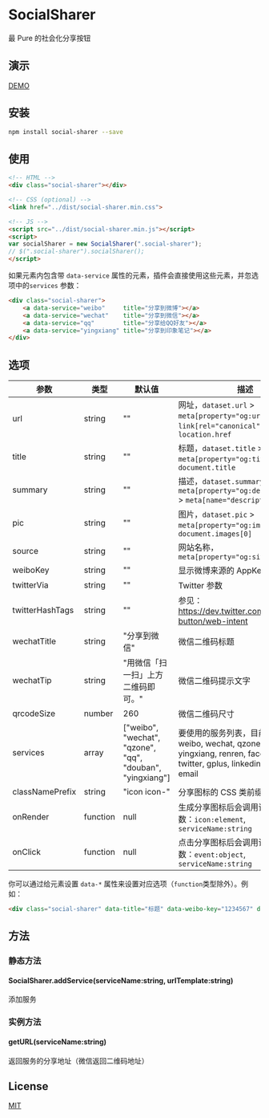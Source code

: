 # SocialSharer

最 Pure 的社会化分享按钮

## 演示

[DEMO](http://cople.github.io/SocialSharer)

## 安装

```sh
npm install social-sharer --save
```

## 使用

```html
<!-- HTML -->
<div class="social-sharer"></div>

<!-- CSS (optional) -->
<link href="../dist/social-sharer.min.css">

<!-- JS -->
<script src="../dist/social-sharer.min.js"></script>
<script>
var socialSharer = new SocialSharer(".social-sharer");
// $(".social-sharer").socialSharer();
</script>
```

如果元素内包含带 `data-service` 属性的元素，插件会直接使用这些元素，并忽选项中的`services` 参数：

```html
<div class="social-sharer">
    <a data-service="weibo"     title="分享到微博"></a>
    <a data-service="wechat"    title="分享到微信"></a>
    <a data-service="qq"        title="分享给QQ好友"></a>
    <a data-service="yingxiang" title="分享到印象笔记"></a>
</div>
```

## 选项

| 参数             | 类型     | 默认值                                    | 描述                                     |
| --------------- | -------- | ---------------------------------------- | ---------------------------------------- |
| url             | string   | ""                                       | 网址，`dataset.url` > `meta[property="og:url"]` > `link[rel="canonical"]` > `location.href` |
| title           | string   | ""                                       | 标题，`dataset.title` > `meta[property="og:title"]` > `document.title` |
| summary         | string   | ""                                       | 描述，`dataset.summary` > `meta[property="og:description"]` > `meta[name="description"]` |
| pic             | string   | ""                                       | 图片，`dataset.pic` > `meta[property="og:image"]` > `document.images[0]` |
| source          | string   | ""                                       | 网站名称，`meta[property="og:site_name"]`      |
| weiboKey        | string   | ""                                       | 显示微博来源的 AppKey                           |
| twitterVia      | string   | ""                                       | Twitter 参数                                   |
| twitterHashTags | string   | ""                                       | 参见：https://dev.twitter.com/web/tweet-button/web-intent |
| wechatTitle     | string   | "分享到微信"                              | 微信二维码标题                                  |
| wechatTip       | string   | "用微信「扫一扫」上方二维码即可。"           | 微信二维码提示文字                               |
| qrcodeSize      | number   | 260                                      | 微信二维码尺寸                                  |
| services        | array    | ["weibo", "wechat", "qzone", "qq", "douban", "yingxiang"] | 要使用的服务列表，目前支持：weibo, wechat, qzone, qq, douban, yingxiang, renren, facebook, twitter, gplus, linkedin, evernote, email |
| classNamePrefix | string   | "icon icon-"                             | 分享图标的 CSS 类前缀                            |
| onRender        | function | null                                     | 生成分享图标后会调用该函数，参数：`icon:element`, `serviceName:string` |
| onClick         | function | null                                     | 点击分享图标后会调用该函数，参数：`event:object`, `serviceName:string` |

你可以通过给元素设置 `data-*` 属性来设置对应选项（`function`类型除外）。例如：

```html
<div class="social-sharer" data-title="标题" data-weibo-key="1234567" data-services="qq,weibo,linkedin"></div>
```

## 方法
### 静态方法
#### SocialSharer.addService(serviceName:string, urlTemplate:string)
添加服务

###  实例方法
#### getURL(serviceName:string)
返回服务的分享地址（微信返回二维码地址）

## License

[MIT](http://opensource.org/licenses/MIT)
